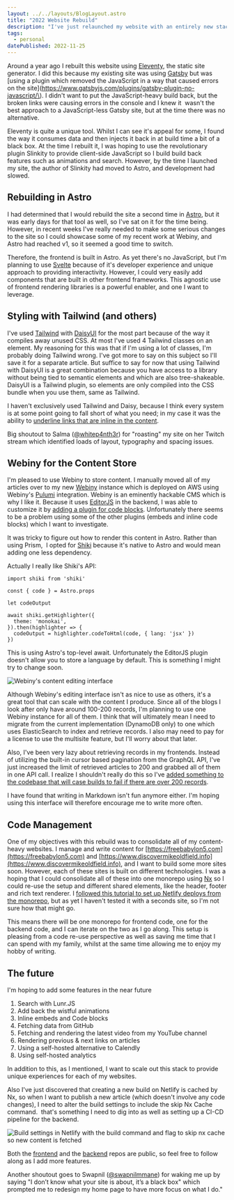 ```yaml
---
layout: ../../layouts/BlogLayout.astro
title: "2022 Website Rebuild"
description: "I've just relaunched my website with an entirely new stack, here's what it consists of and why I've made these technical decisions."
tags: 
  - personal
datePublished: 2022-11-25
---
```

Around a year ago I rebuilt this website using [Eleventy](https://www.11ty.dev), the static site generator. I did this because my existing site was using [Gatsby](https://www.gatsbyjs.com) but was [using a plugin which removed the JavaScript in a way that caused errors on the site](https://www.gatsbyjs.com/plugins/gatsby-plugin-no-javascript/\). I didn't want to put the JavaScript-heavy build back, but the broken links were causing errors in the console and I knew it  wasn't the best approach to a JavaScript-less Gatsby site, but at the time there was no alternative.

Eleventy is quite a unique tool. Whilst I can see it's appeal for some, I found the way it consumes data and then injects it back in at build time a bit of a black box. At the time I rebuilt it, I was hoping to use the revolutionary plugin Slinkity to provide client-side JavaScript so I build build back features such as animations and search. However, by the time I launched my site, the author of Slinkity had moved to Astro, and development had slowed.

## Rebuilding in Astro

I had determined that I would rebuild the site a second time in [Astro](https://astro.build), but it was early days for that tool as well, so I've sat on it for the time being. However, in recent weeks I've really needed to make some serious changes to the site so I could showcase some of my recent work at Webiny, and Astro had reached v1, so it seemed a good time to switch.

Therefore, the frontend is built in Astro. As yet there's no JavaScript, but I'm planning to use [Svelte](https://svelte.dev) because of it's developer experience and unique approach to providing interactivity. However, I could very easily add components that are built in other frontend frameworks. This agnostic use of frontend rendering libraries is a powerful enabler, and one I want to leverage.

## Styling with Tailwind (and others)

I've used [Tailwind](https://tailwindcss.com) with [DaisyUI](https://daisyui.com) for the most part because of the way it compiles away unused CSS. At most I've used 4 Tailwind classes on an element. My reasoning for this was that if I'm using a lot of classes, I'm probably doing Tailwind wrong. I've got more to say on this subject so I'll save it for a separate article. But suffice to say for now that using Tailwind with DaisyUI is a great combination because you have access to a library without being tied to semantic elements and which are also tree-shakeable. DaisyUI is a Tailwind plugin, so elements are only compiled into the CSS bundle when you use them, same as Tailwind.

I haven't exclusively used Tailwind and Daisy, because I think every system is at some point going to fall short of what you need; in my case it was the ability to [underline links that are inline in the content](https://github.com/endymion1818/personal-frontends-monorepo/blob/535a0c7b02f59bf9a60da95820b1418ff58be267/libs/rich-text-renderer/src/lib/RichTextRenderer.astro#L64).

Big shoutout to Salma ([@whitep4nth3r](https://twitter.com/whitep4nth3r?s=21&t=fuSkdsKWbtIpZBQwn-mKrg)) for "roasting" my site on her Twitch stream which identified loads of layout, typography and spacing issues.

## Webiny for the Content Store

I'm pleased to use Webiny to store content. I manually moved all of my articles over to my new [Webiny](https://www.webiny.com) instance which is deployed on AWS using Webiny's [Pulumi](https://www.pulumi.com) integration. Webiny is an eminently hackable CMS which is why I like it. Because it uses [EditorJS](https://github.com/editor-js) in the backend, I was able to customize it by [adding a plugin for code blocks](https://github.com/editor-js/code). Unfortunately there seems to be a problem using some of the other plugins (embeds and inline code blocks) which I want to investigate.

It was tricky to figure out how to render this content in Astro. Rather than using Prism,  I opted for [Shiki](https://shiki.matsu.io) because it's native to Astro and would mean adding one less dependency.

Actually I really like Shiki's API:

```
import shiki from 'shiki'

const { code } = Astro.props

let codeOutput

await shiki.getHighlighter({
  theme: 'monokai',
}).then(highlighter => {
  codeOutput = highlighter.codeToHtml(code, { lang: 'jsx' })
})
```

This is using Astro's top-level await. Unfortunately the EditorJS plugin doesn't allow you to store a language by default. This is something I might try to change soon.

![Webiny's content editing interface<div><br></div>](https://d13mv7x44wu31f.cloudfront.net/files/8laz4f6vl-ScreenShot2022-11-27at08.49.57.png)

Although Webiny's editing interface isn't as nice to use as others, it's a great tool that can scale with the content I produce. Since all of the blogs I look after only have around 100-200 records, I'm planning to use one Webiny instance for all of them. I think that will ultimately mean I need to migrate from the current implementation (DynamoDB only) to one which uses ElasticSearch to index and retrieve records. I also may need to pay for a license to use the multisite feature, but I'll worry about that later.

  
Also, I've been very lazy about retrieving records in my frontends. Instead of utilizing the built-in cursor based pagination from the GraphQL API, I've just increased the limit of retrieved articles to 200 and grabbed all of them in one API call. I realize I shouldn't really do this so I've [added something to the codebase that will case builds to fail if there are over 200 records](https://github.com/endymion1818/personal-frontends-monorepo/blob/535a0c7b02f59bf9a60da95820b1418ff58be267/apps/deliciousreverie/src/pages/posts/index.astro#L42).

I have found that writing in Markdown isn't fun anymore either. I'm hoping using this interface will therefore encourage me to write more often.

## Code Management

One of my objectives with this rebuild was to consolidate all of my content-heavy websites. I manage and write content for [https://freebabylon5.com](https://freebabylon5.com) and [https://www.discovermikeoldfield.info](https://www.discovermikeoldfield.info), and I want to build some more sites soon. However, each of these sites is built on different technologies. I was a hoping that I could consolidate all of these into one monorepo using [Nx](https://nx.dev) so I could re-use the setup and different shared elements, like the header, footer and rich text renderer. I [followed this tutorial to set up Netlify deploys from the monorepo](https://www.netlify.com/blog/2020/04/21/deploying-nx-monorepos-to-netlify/), but as yet I haven't tested it with a seconds site, so I'm not sure how that might go.

This means there will be one monorepo for frontend code, one for the backend code, and I can iterate on the two as I go along. This setup is pleasing from a code re-use perspective as well as saving me time that I can spend with my family, whilst at the same time allowing me to enjoy my hobby of writing.

## The future

I'm hoping to add some features in the near future

1.  Search with Lunr.JS
2.  Add back the wistful animations
3.  Inline embeds and Code blocks
4.  Fetching data from GitHub
5.  Fetching and rendering the latest video from my YouTube channel
6.  Rendering previous & next links on articles
7.  Using a self-hosted alternative to Calendly
8.  Using self-hosted analytics

In addition to this, as I mentioned, I want to scale out this stack to provide unique experiences for each of my websites.

Also I've just discovered that creating a new build on Netlify is cached by Nx, so when I want to publish a new article (which doesn't involve any code changes), I need to alter the build settings to include the skip Nx Cache command.  that's something I need to dig into as well as setting up a CI-CD pipeline for the backend.

![Build settings in Netlify with the build command and flag to skip nx cache so new content is fetched](https://d13mv7x44wu31f.cloudfront.net/files/8lazg2ckc-ScreenShot2022-11-27at14.15.48.png)

Both the [frontend](https://github.com/endymion1818/personal-frontends-monorepo) and the [backend](https://github.com/endymion1818/backends-webiny) repos are public, so feel free to follow along as I add more features.

Another shoutout goes to Swapnil ([@swapnilmmane](https://twitter.com/swapnilmmane?s=21&t=fuSkdsKWbtIpZBQwn-mKrg)) for waking me up by saying "I don’t know what your site is about, it’s a black box" which prompted me to redesign my home page to have more focus on what I do."